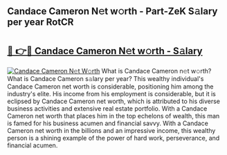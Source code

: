 ## Candace Cameron N𝚎t w𝚘rth - Part-ZeK S𝚊lary per year RotCR

# <h2><a href="http://gc1kdp.nevu.top/?p=Candace+Cameron">🔗 👉🔴 Candace Cameron N𝚎t w𝚘rth - S𝚊lary</a></h2>

[![Candace Cameron N𝚎t W𝚘rth](https://i.imgur.com/Oavwk0R.jpeg)](http://gc1kdp.nevu.top/?p=Candace+Cameron)
What is Candace Cameron n𝚎t w𝚘rth? What is Candace Cameron s𝚊lary per year?
This wealthy individual's Candace Cameron net worth is considerable, positioning him among the industry's elite. His income from his employment is considerable, but it is eclipsed by Candace Cameron net worth, which is attributed to his diverse business activities and extensive real estate portfolio. With a Candace Cameron net worth that places him in the top echelons of wealth, this man is famed for his business acumen and financial savvy. With a Candace Cameron net worth in the billions and an impressive income, this wealthy person is a shining example of the power of hard work, perseverance, and financial acumen.
